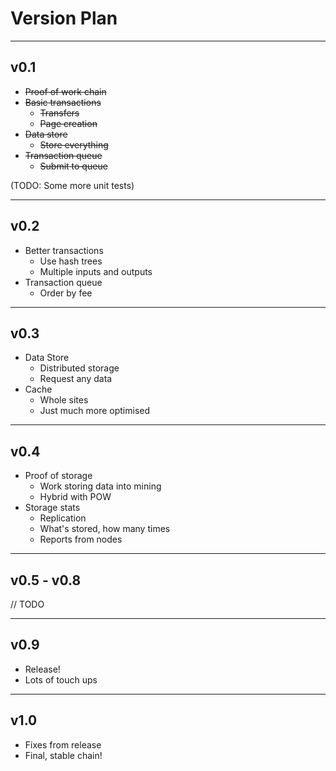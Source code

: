 
# Version Plan
---------------------

## v0.1
- ~~Proof of work chain~~
- ~~Basic transactions~~
    - ~~Transfers~~
    - ~~Page creation~~
- ~~Data store~~
    - ~~Store everything~~
- ~~Transaction queue~~
    - ~~Submit to queue~~

(TODO: Some more unit tests)

---------------------

## v0.2
- Better transactions
    - Use hash trees
    - Multiple inputs and outputs
- Transaction queue
    - Order by fee

---------------------

## v0.3
- Data Store
    - Distributed storage
    - Request any data
- Cache
    - Whole sites
    - Just much more optimised

---------------------

## v0.4
- Proof of storage
    - Work storing data into mining
    - Hybrid with POW
- Storage stats
    - Replication
    - What's stored, how many times
    - Reports from nodes

---------------------

## v0.5 - v0.8
// TODO

---------------------

## v0.9
- Release!
- Lots of touch ups

---------------------

## v1.0
- Fixes from release
- Final, stable chain!

